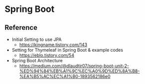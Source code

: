 # Spring Boot

## Reference

- Initial Setting to use JPA
  - https://kingname.tistory.com/143
- Setting for Thymeleaf in Spring Boot & example codes
  - https://eblo.tistory.com/54
- Spring Boot Architecture
  - https://medium.com/@dlaudtjr07/spring-boot-unit-2-%ED%94%84%EB%A1%9C%EC%A0%9D%ED%8A%B8-%EA%B5%AC%EC%A1%B0-1893562186e0
